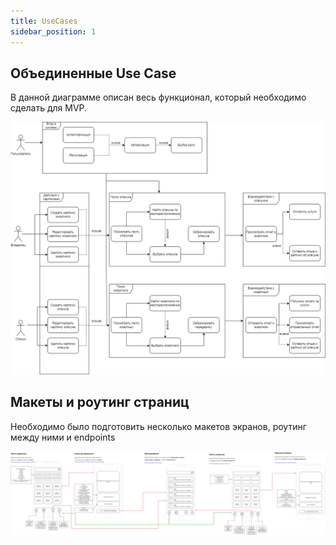 ```yaml
---
title: UseCases
sidebar_position: 1
---
```


## Объединенные Use Case

В данной диаграмме описан весь функционал, который необходимо сделать для MVP.

![Wireframe-Общая диаграмма (2).jpg](Wireframe-Общая+диаграмма++2+.jpg)

## Макеты и роутинг страниц 

Необходимо было подготовить несколько макетов экранов, роутинг между ними и endpoints

![финал.jpg](финал.jpg)
